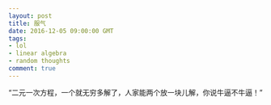 ```yaml
---
layout: post
title: 服气
date: 2016-12-05 09:00:00 GMT
tags:
- lol
- linear algebra
- random thoughts
comment: true
---
```


“二元一次方程，一个就无穷多解了，人家能两个放一块儿解，你说牛逼不牛逼！”

